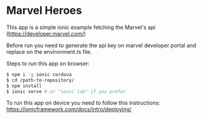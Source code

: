 # Marvel Heroes

This app is a simple ionic example fetching the Marvel's api (https://developer.marvel.com/)

Before run you need to generate the api key on marvel developer portal and replace on the environment.ts file.

Steps to run this app on browser:

```sh
$ npm i -g ionic cordova
$ cd /path-to-repository/
$ npm install
$ ionic serve # or "ionic lab" if you prefer
```

To run this app on device you need to follow this instructions:
https://ionicframework.com/docs/intro/deploying/
